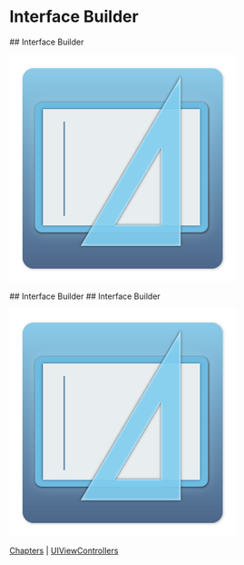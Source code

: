 # Interface Builder

<slide>
## Interface Builder

![](interfacebuilder.png "Interface Builder") 

</slide>

<slide>
## Interface Builder

</slide>
    
<slide>
## Interface Builder

![](interfacebuilder.png "Interface Builder") 

[Chapters](../reveal.html) | 
[UIViewControllers](../11-ViewControllers/reveal.html)

</slide>
